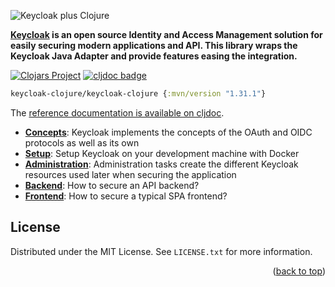 
![Keycloak plus Clojure](keycloak-plus-clojure.png)

__[Keycloak](http://www.keycloak.org) is an open source Identity and Access Management solution for easily securing modern applications and API. This library wraps the Keycloak Java Adapter and provide features easing the integration.__

[![Clojars Project](https://img.shields.io/clojars/v/keycloak-clojure.svg)](https://clojars.org/keycloak-clojure)
[![cljdoc badge](https://cljdoc.org/badge/keycloak-clojure/keycloak-clojure)](https://cljdoc.org/d/keycloak-clojure/keycloak-clojure)


```clojure
keycloak-clojure/keycloak-clojure {:mvn/version "1.31.1"}
```

The [reference documentation is available on cljdoc](https://cljdoc.org/d/keycloak-clojure/keycloak-clojure).

- **[Concepts](https://cljdoc.org/d/keycloak-clojure/keycloak-clojure/CURRENT/doc/security-concepts)**: Keycloak implements the concepts of the OAuth and OIDC protocols as well as its own
- **[Setup](https://cljdoc.org/d/keycloak-clojure/keycloak-clojure/CURRENT/doc/setup-and-run-keycloak)**: Setup Keycloak on your development machine with Docker
- **[Administration](https://cljdoc.org/d/keycloak-clojure/keycloak-clojure/CURRENT/doc/administrative-tasks)**: Administration tasks create the different Keycloak resources used later when securing the application
- **[Backend](https://cljdoc.org/d/keycloak-clojure/keycloak-clojure/CURRENT/doc/securing-your-application-s-backend)**: How to secure an API backend?
- **[Frontend](https://cljdoc.org/d/keycloak-clojure/keycloak-clojure/CURRENT/doc/securing-your-applications-s-frontend)**: How to secure a typical SPA frontend?

<!-- LICENSE -->
## License

Distributed under the MIT License. See `LICENSE.txt` for more information.

<p align="right">(<a href="#readme-top">back to top</a>)</p>

